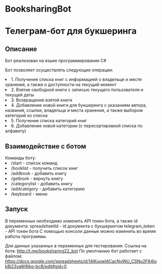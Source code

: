# BooksharingBot
<h1>Телеграм-бот для букшеринга</h1>
<h2>Описание</h2>
<p>Бот реализован на языке программирования C#</p>

Бот позволяет осуществлять следующие операции:
<li>1.	Получение списка книг с информацией о владельце и месте хранения, а также о доступности на текущий момент</li>
<li>2.	Взятие свободной книги с записью текущего пользователя и текущей даты</li>
<li>3.	Возвращение взятой книги </li>
<li>4.  Добавление новой книги для букшеринга с указанием автора, названия, ссылки, владельца и места хранения, а также выбором категорий из списка</li>
<li>5.  Получение списка категорий книг</li>
<li>6.	Добавление новой категории (с пересортировкой списка по алфавиту) </li>

<h2>Взаимодействие с ботом</h2>
Команды боту:
<li>/start - список команд</li>
<li>/booklist - получить список книг </li>
<li>/addbook - добавить книгу</li>
<li>/getbook - вернуть книгу</li>
<li>/categorylist - добавить книгу</li>
<li>/addcategory - добавить категорию</li>
<li>/keyboard - меню</li>

<h2>Запуск</h2>
В переменных необходимо изменить API токен бота, а также id документа:
spreadsheetId - id документа с букшерингом
telegram_token - API токен бота
С помощью консоли данные можно изменить во время работы программы.

Для данных указанных в переменных для тестирования:
Ссылка на бота: http://t.me/booksharing22_bot
По умолчанию бот работает с файлом: https://docs.google.com/spreadsheets/d/14iKuowIACacNylNU_CSNu2F64iokBj23vaW8Ikq-bc8/edit#gid=0
